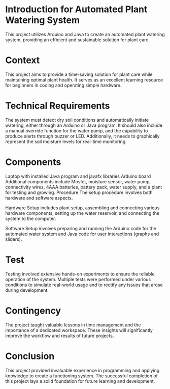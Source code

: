# Introduction for Automated Plant Watering System

This project utilizes Arduino and Java to create an automated plant watering system, providing an efficient and sustainable solution for plant care.

# Context
This project aims to provide a time-saving solution for plant care while maintaining optimal plant health. It serves as an excellent learning resource for beginners in coding and operating simple hardware.

# Technical Requirements
The system must detect dry soil conditions and automatically initiate watering, either through an Arduino or Java program. It should also include a manual override function for the water pump, and the capability to produce alerts through buzzer or LED. Additionally, it needs to graphically represent the soil moisture levels for real-time monitoring.

# Components
Laptop with installed Java program and javafx libraries
Arduino board
Additional components include Mosfet, moisture sensor, water pump, connectivity wires, 4AAA batteries, battery pack, water supply, and a plant for testing and growing.
Procedure
The setup procedure involves both hardware and software aspects.

Hardware Setup includes plant setup, assembling and connecting various hardware components, setting up the water reservoir, and connecting the system to the computer.

Software Setup involves preparing and running the Arduino code for the automated water system and Java code for user interactions (graphs and sliders).

# Test
Testing involved extensive hands-on experiments to ensure the reliable operation of the system. Multiple tests were performed under various conditions to simulate real-world usage and to rectify any issues that arose during development.

# Contingency
The project taught valuable lessons in time management and the importance of a dedicated workspace. These insights will significantly improve the workflow and results of future projects.

# Conclusion
This project provided invaluable experience in programming and applying knowledge to create a functioning system. The successful completion of this project lays a solid foundation for future learning and development.
